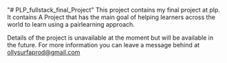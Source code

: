 "# PLP_fullstack_final_Project" 
This project contains my final project at plp. It contains A Project that has the main goal of helping learners across the world to learn using a pairlearning approach. 

Details of the project is unavailable at the moment but will be available in the future. For more information
you can leave a message behind at ollysurfaprod@gmail.com